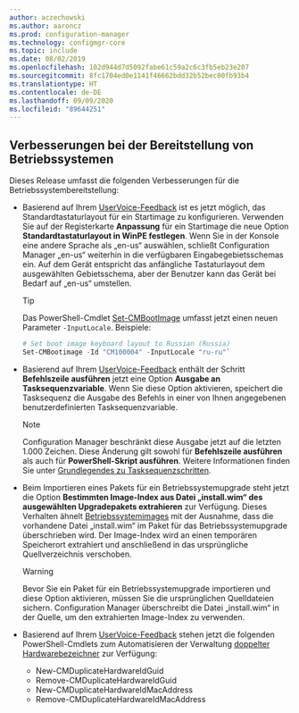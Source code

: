 ```yaml
---
author: aczechowski
ms.author: aaroncz
ms.prod: configuration-manager
ms.technology: configmgr-core
ms.topic: include
ms.date: 08/02/2019
ms.openlocfilehash: 102d944d7d5092fabe61c59a2c6c3fb5eb23e207
ms.sourcegitcommit: 8fc1704ed0e1141f46662bdd32b52bec00fb93b4
ms.translationtype: HT
ms.contentlocale: de-DE
ms.lasthandoff: 09/09/2020
ms.locfileid: "89644251"
---
```

## <a name="improvements-to-os-deployment"></a><a name="bkmk_osd"></a> Verbesserungen bei der Bereitstellung von Betriebssystemen

Dieses Release umfasst die folgenden Verbesserungen für die Betriebssystembereitstellung:

- Basierend auf Ihrem [UserVoice-Feedback](https://configurationmanager.uservoice.com/forums/300492-ideas/suggestions/35370691-ability-to-specify-the-keyboard-layout-in-the-boot) ist es jetzt möglich, das Standardtastaturlayout für ein Startimage zu konfigurieren. Verwenden Sie auf der Registerkarte **Anpassung** für ein Startimage die neue Option **Standardtastaturlayout in WinPE festlegen**. Wenn Sie in der Konsole eine andere Sprache als „en-us“ auswählen, schließt Configuration Manager „en-us“ weiterhin in die verfügbaren Eingabegebietsschemas ein. Auf dem Gerät entspricht das anfängliche Tastaturlayout dem ausgewählten Gebietsschema, aber der Benutzer kann das Gerät bei Bedarf auf „en-us“ umstellen.<!-- 4910348 -->

    > [!Tip]
    > Das PowerShell-Cmdlet [Set-CMBootImage](/powershell/module/configurationmanager/set-cmbootimage) umfasst jetzt einen neuen Parameter `-InputLocale`. Beispiele:
    >
    > ```PowerShell
    > # Set boot image keyboard layout to Russian (Russia)
    > Set-CMBootimage -Id "CM100004" -InputLocale "ru-ru"`
    > ```

- Basierend auf Ihrem [UserVoice-Feedback](https://configurationmanager.uservoice.com/forums/300492-ideas/suggestions/37927843-store-output-of-run-command-line-to-tsenv-with-ru) enthält der Schritt **Befehlszeile ausführen** jetzt eine Option **Ausgabe an Tasksequenzvariable**. Wenn Sie diese Option aktivieren, speichert die Tasksequenz die Ausgabe des Befehls in einer von Ihnen angegebenen benutzerdefinierten Tasksequenzvariable.<!-- 4798352  -->

    > [!Note]  
    > Configuration Manager beschränkt diese Ausgabe jetzt auf die letzten 1.000 Zeichen. Diese Änderung gilt sowohl für **Befehlszeile ausführen** als auch für **PowerShell-Skript ausführen**. Weitere Informationen finden Sie unter [Grundlegendes zu Tasksequenzschritten](../../../../../osd/understand/task-sequence-steps.md).

- Beim Importieren eines Pakets für ein Betriebssystemupgrade steht jetzt die Option **Bestimmten Image-Index aus Datei „install.wim“ des ausgewählten Upgradepakets extrahieren** zur Verfügung. Dieses Verhalten ähnelt [Betriebssystemimages](../../../../../osd/get-started/manage-operating-system-images.md#BKMK_AddOSImages) mit der Ausnahme, dass die vorhandene Datei „install.wim“ im Paket für das Betriebssystemupgrade überschrieben wird. Der Image-Index wird an einen temporären Speicherort extrahiert und anschließend in das ursprüngliche Quellverzeichnis verschoben.<!-- 4931110 -->

    > [!Warning]  
    > Bevor Sie ein Paket für ein Betriebssystemupgrade importieren und diese Option aktivieren, müssen Sie die ursprünglichen Quelldateien sichern. Configuration Manager überschreibt die Datei „install.wim“ in der Quelle, um den extrahierten Image-Index zu verwenden.

- Basierend auf Ihrem [UserVoice-Feedback](https://configurationmanager.uservoice.com/forums/300492-ideas/suggestions/18509686-create-a-powershell-cmdlet-too-add-edit-remove-dup) stehen jetzt die folgenden PowerShell-Cmdlets zum Automatisieren der Verwaltung [doppelter Hardwarebezeichner](../../../../../osd/deploy-use/use-pxe-to-deploy-windows-over-the-network.md#manage-duplicate-hardware-identifiers) zur Verfügung:<!-- 4852819 -->
    - New-CMDuplicateHardwareIdGuid
    - Remove-CMDuplicateHardwareIdGuid
    - New-CMDuplicateHardwareIdMacAddress
    - Remove-CMDuplicateHardwareIdMacAddress